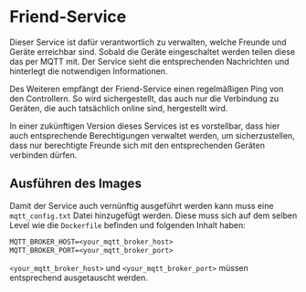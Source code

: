 # Friend-Service

Dieser Service ist dafür verantwortlich zu verwalten, welche Freunde und Geräte erreichbar sind. Sobald die Geräte eingeschaltet werden teilen diese das per MQTT mit. 
Der Service sieht die entsprechenden Nachrichten und hinterlegt die notwendigen Informationen.

Des Weiteren empfängt der Friend-Service einen regelmäßigen Ping von den Controllern. So wird sichergestellt, das auch nur die Verbindung zu Geräten, die auch tatsächlich online sind, hergestellt wird. 

In einer zukünftigen Version dieses Services ist es vorstellbar, dass hier auch entsprechende Berechtigungen verwaltet werden, um sicherzustellen, dass nur berechtigte Freunde sich mit den entsprechenden Geräten verbinden dürfen.

## Ausführen des Images
Damit der Service auch vernünftig ausgeführt werden kann muss eine `mqtt_config.txt` Datei hinzugefügt werden. Diese muss sich auf dem selben Level wie die `Dockerfile` befinden und folgenden Inhalt haben:
```txt
MQTT_BROKER_HOST=<your_mqtt_broker_host>
MQTT_BROKER_PORT=<your_mqtt_broker_port>
```
`<your_mqtt_broker_host>` und `<your_mqtt_broker_port>` müssen entsprechend ausgetauscht werden.  